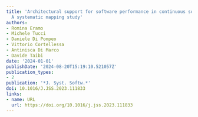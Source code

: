 ```yaml
---
title: 'Architectural support for software performance in continuous software engineering:
  A systematic mapping study'
authors:
- Romina Eramo
- Michele Tucci
- Daniele Di Pompeo
- Vittorio Cortellessa
- Antinisca Di Marco
- Davide Taibi
date: '2024-01-01'
publishDate: '2024-08-20T15:19:10.521057Z'
publication_types:
- 2
publication: '*J. Syst. Softw.*'
doi: 10.1016/J.JSS.2023.111833
links:
- name: URL
  url: https://doi.org/10.1016/j.jss.2023.111833
---
```


